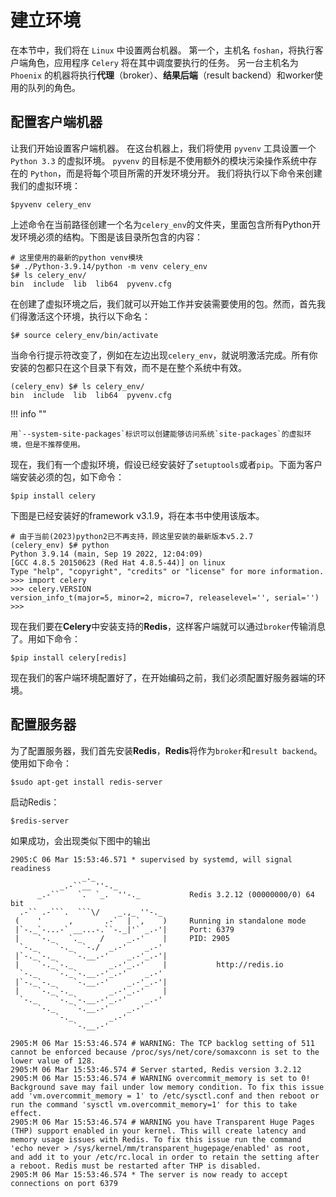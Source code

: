 # 建立环境

在本节中，我们将在 `Linux` 中设置两台机器。 第一个，主机名 `foshan`，将执行客户端角色，应用程序 `Celery` 将在其中调度要执行的任务。 另一台主机名为 `Phoenix` 的机器将执行**代理**（broker）、**结果后端**（result backend）和worker使用的队列的角色。

## 配置客户端机器

让我们开始设置客户端机器。 在这台机器上，我们将使用 `pyvenv` 工具设置一个 `Python 3.3` 的虚拟环境。 `pyvenv` 的目标是不使用额外的模块污染操作系统中存在的 `Python`，而是将每个项目所需的开发环境分开。 我们将执行以下命令来创建我们的虚拟环境：

 ```shell
 $pyvenv celery_env
 ```

上述命令在当前路径创建一个名为`celery_env`的文件夹，里面包含所有Python开发环境必须的结构。下图是该目录所包含的内容：

```shell
# 这里使用的最新的python venv模块
$# ./Python-3.9.14/python -m venv celery_env
$# ls celery_env/
bin  include  lib  lib64  pyvenv.cfg
```

在创建了虚拟环境之后，我们就可以开始工作并安装需要使用的包。然而，首先我们得激活这个环境，执行以下命名：

```shell
$# source celery_env/bin/activate
```

当命令行提示符改变了，例如在左边出现`celery_env`，就说明激活完成。所有你安装的包都只在这个目录下有效，而不是在整个系统中有效。

```shell
(celery_env) $# ls celery_env/
bin  include  lib  lib64  pyvenv.cfg
```

!!! info ""

    用`--system-site-packages`标识可以创建能够访问系统`site-packages`的虚拟环境，但是不推荐使用。

现在，我们有一个虚拟环境，假设已经安装好了`setuptools`或者`pip`。下面为客户端安装必须的包，如下命令：

```shell
$pip install celery
```

下图是已经安装好的framework v3.1.9，将在本书中使用该版本。

```shell
# 由于当前(2023)python2已不再支持，顾这里安装的最新版本v5.2.7
(celery_env) $# python
Python 3.9.14 (main, Sep 19 2022, 12:04:09)
[GCC 4.8.5 20150623 (Red Hat 4.8.5-44)] on linux
Type "help", "copyright", "credits" or "license" for more information.
>>> import celery
>>> celery.VERSION
version_info_t(major=5, minor=2, micro=7, releaselevel='', serial='')
>>>
```

现在我们要在**Celery**中安装支持的**Redis**，这样客户端就可以通过`broker`传输消息了。用如下命令：

```shell
$pip install celery[redis]
```

现在我们的客户端环境配置好了，在开始编码之前，我们必须配置好服务器端的环境。

## 配置服务器

为了配置服务器，我们首先安装**Redis**，**Redis**将作为`broker`和`result backend`。使用如下命令：

```shell
$sudo apt-get install redis-server
```

启动Redis：

```shell
$redis-server
```

如果成功，会出现类似下图中的输出

```log
2905:C 06 Mar 15:53:46.571 * supervised by systemd, will signal readiness
                _._
           _.-``__ ''-._
      _.-``    `.  `_.  ''-._           Redis 3.2.12 (00000000/0) 64 bit
  .-`` .-```.  ```\/    _.,_ ''-._
 (    '      ,       .-`  | `,    )     Running in standalone mode
 |`-._`-...-` __...-.``-._|'` _.-'|     Port: 6379
 |    `-._   `._    /     _.-'    |     PID: 2905
  `-._    `-._  `-./  _.-'    _.-'
 |`-._`-._    `-.__.-'    _.-'_.-'|
 |    `-._`-._        _.-'_.-'    |           http://redis.io
  `-._    `-._`-.__.-'_.-'    _.-'
 |`-._`-._    `-.__.-'    _.-'_.-'|
 |    `-._`-._        _.-'_.-'    |
  `-._    `-._`-.__.-'_.-'    _.-'
      `-._    `-.__.-'    _.-'
          `-._        _.-'
              `-.__.-'

2905:M 06 Mar 15:53:46.574 # WARNING: The TCP backlog setting of 511 cannot be enforced because /proc/sys/net/core/somaxconn is set to the lower value of 128.
2905:M 06 Mar 15:53:46.574 # Server started, Redis version 3.2.12
2905:M 06 Mar 15:53:46.574 # WARNING overcommit_memory is set to 0! Background save may fail under low memory condition. To fix this issue add 'vm.overcommit_memory = 1' to /etc/sysctl.conf and then reboot or run the command 'sysctl vm.overcommit_memory=1' for this to take effect.
2905:M 06 Mar 15:53:46.574 # WARNING you have Transparent Huge Pages (THP) support enabled in your kernel. This will create latency and memory usage issues with Redis. To fix this issue run the command 'echo never > /sys/kernel/mm/transparent_hugepage/enabled' as root, and add it to your /etc/rc.local in order to retain the setting after a reboot. Redis must be restarted after THP is disabled.
2905:M 06 Mar 15:53:46.574 * The server is now ready to accept connections on port 6379
```
